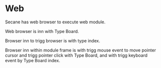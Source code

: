 # Web

Secane has web browser to execute web module.

Web browser is inn with Type Board.

Browser inn to trigg browser is with type index.

Browser inn within module frame is with trigg mouse event to move pointer cursor and
trigg pointer click with Type Board, and with trigg keyboard event by Type Board index.
